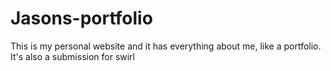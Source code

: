 # Jasons-portfolio
This is my personal website and it has everything about me, like a portfolio. It's also a submission for swirl
